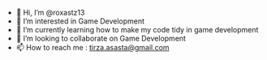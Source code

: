 - 👋 Hi, I’m @roxastz13
- 👀 I’m interested in Game Development
- 🌱 I’m currently learning how to make my code tidy in game development
- 💞️ I’m looking to collaborate on Game Development
- 📫 How to reach me : tirza.asasta@gmail.com

<!---
roxastz13/roxastz13 is a ✨ special ✨ repository because its `README.md` (this file) appears on your GitHub profile.
You can click the Preview link to take a look at your changes.
--->
